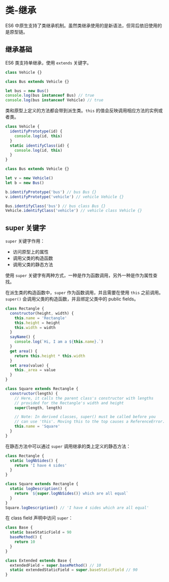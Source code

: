 # 类-继承

ES6 中原生支持了类继承机制。虽然类继承使用的是新语法，但背后依旧使用的是原型链。

## 继承基础

ES6 类支持单继承，使用 `extends` 关键字。

```js
class Vehicle {}

class Bus extends Vehicle {}

let bus = new Bus()
console.log(bus instanceof Bus) // true
console.log(bus instanceof Vehicle) // true
```

类和原型上定义的方法都会带到派生类。`this` 的值会反映调用相应方法的实例或者类。

```js
class Vehicle {
  identifyPrototype(id) {
    console.log(id, this)
  }
  static identifyClass(id) {
    console.log(id, this)
  }
}

class Bus extends Vehicle {}

let v = new Vehicle()
let b = new Bus()

b.identifyPrototype('bus') // bus Bus {}
v.identifyPrototype('vehicle') // vehicle Vehicle {}

Bus.identifyClass('bus') // bus class Bus {}
Vehicle.identifyClass('vehicle') // vehicle class Vehicle {}
```

## super 关键字

`super` 关键字作用：

- 访问原型上的属性
- 调用父类的构造函数
- 调用父类的静态方法

使用 `super` 关键字有两种方式，一种是作为函数调用，另外一种是作为属性查找。

在派生类的构造函数中，`super` 作为函数调用，并且需要在使用 `this` 之前调用。`super()` 会调用父类的构造函数，并且绑定父类中的 public fields。

```js
class Rectangle {
  constructor(height, width) {
    this.name = 'Rectangle'
    this.height = height
    this.width = width
  }
  sayName() {
    console.log(`Hi, I am a ${this.name}.`)
  }
  get area() {
    return this.height * this.width
  }
  set area(value) {
    this._area = value
  }
}

class Square extends Rectangle {
  constructor(length) {
    // Here, it calls the parent class's constructor with lengths
    // provided for the Rectangle's width and height
    super(length, length)

    // Note: In derived classes, super() must be called before you
    // can use 'this'. Moving this to the top causes a ReferenceError.
    this.name = 'Square'
  }
}
```

在静态方法中可以通过 `super` 调用继承的类上定义的静态方法：

```js
class Rectangle {
  static logNbSides() {
    return 'I have 4 sides'
  }
}

class Square extends Rectangle {
  static logDescription() {
    return `${super.logNbSides()} which are all equal`
  }
}
Square.logDescription() // 'I have 4 sides which are all equal'
```

在 class field 声明中访问 `super`：

```js
class Base {
  static baseStaticField = 90
  baseMethod() {
    return 10
  }
}

class Extended extends Base {
  extendedField = super.baseMethod() // 10
  static extendedStaticField = super.baseStaticField // 90
}
```
